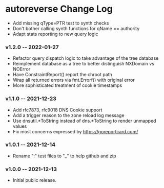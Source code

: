 # autoreverse Change Log
  * Add missing qType=PTR test to synth checks
  * Don't bother calling synth functions for qName == authority
  * Adapt stats reporting to new query logic
### v1.2.0 -- 2022-01-27
  * Refactor query dispatch logic to take advantage of the tree database
  * Reimplement database as a tree to better distinguish NXDomain vs NOError
  * Have ConstraintReport() report the chroot path
  * Wrap all returned errors via fmt.Errorf() with original error
  * More sophisticated treatment of cookie timestamps
### v1.1.0 -- 2021-12-23
  * Add rfc7873, rfc9018 DNS Cookie support
  * Add a trigger reason to the zone reload log message
  * Use dnsutil.*ToString instead of dns.*ToString to render unmapped values
  * Fix most concerns expressed by https://goreportcard.com/
### v1.0.1 -- 2021-12-14
  * Rename ":" test files to "_" to help github and zip
### v1.0.0 -- 2021-12-13
  * Initial public release.
